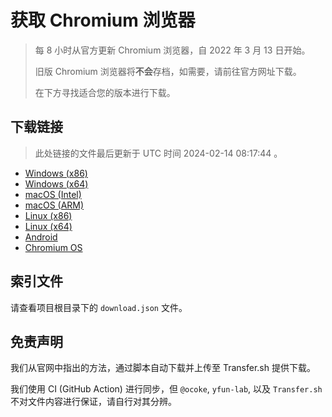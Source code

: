 # 获取 Chromium 浏览器

> 每 8 小时从官方更新 Chromium 浏览器，自 2022 年 3 月 13 日开始。
> 
> 旧版 Chromium 浏览器将**不会**存档，如需要，请前往官方网址下载。
>
> 在下方寻找适合您的版本进行下载。

## 下载链接

> 此处链接的文件最后更新于 UTC 时间 2024-02-14 08:17:44
。

- [Windows (x86)](https://transfer.sh/vssmEkkucX/Win.zip)
- [Windows (x64)](https://transfer.sh/ke4QEzc8rd/Win_x64.zip)
- [macOS (Intel)](https://transfer.sh/uIQfYzRgUr/Mac.zip)
- [macOS (ARM)](https://transfer.sh/TzJzYm3JQI/Mac_Arm.zip)
- [Linux (x86)](https://transfer.sh/q2o0C9aqNa/Linux.zip)
- [Linux (x64)](https://transfer.sh/h1VSRkfpiU/Linux_x64.zip)
- [Android](https://transfer.sh/oxdKznr1sn/Android.zip)
- [Chromium OS](https://transfer.sh/j2yrP0ovcH/Linux_ChromiumOS_Full.zip)

## 索引文件

请查看项目根目录下的 `download.json` 文件。

## 免责声明

我们从官网中指出的方法，通过脚本自动下载并上传至 Transfer.sh 提供下载。

我们使用 CI (GitHub Action) 进行同步，但 `@ocoke`, `yfun-lab`, 以及 `Transfer.sh` 不对文件内容进行保证，请自行对其分辨。
